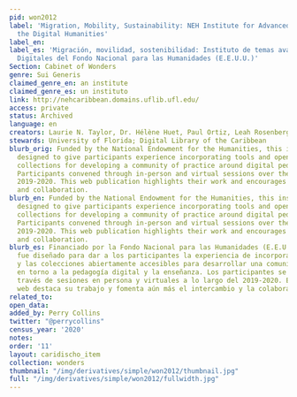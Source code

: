 ```yaml
---
pid: won2012
label: 'Migration, Mobility, Sustainability: NEH Institute for Advanced Topics in
  the Digital Humanities'
label_en:
label_es: 'Migración, movilidad, sostenibilidad: Instituto de temas avanzados en Humanidades
  Digitales del Fondo Nacional para las Humanidades (E.E.U.U.)'
Section: Cabinet of Wonders
genre: Sui Generis
claimed_genre_en: an institute
claimed_genre_es: un instituto
link: http://nehcaribbean.domains.uflib.ufl.edu/
access: private
status: Archived
language: en
creators: Laurie N. Taylor, Dr. Hélène Huet, Paul Ortiz, Leah Rosenberg, et al.
stewards: University of Florida; Digital Library of the Caribbean
blurb_orig: Funded by the National Endowment for the Humanities, this institute was
  designed to give participants experience incorporating tools and openly accessible
  collections for developing a community of practice around digital pedagogy and teaching.
  Participants convened through in-person and virtual sessions over the course of
  2019-2020. This web publication highlights their work and encourages further sharing
  and collaboration.
blurb_en: Funded by the National Endowment for the Humanities, this institute was
  designed to give participants experience incorporating tools and openly accessible
  collections for developing a community of practice around digital pedagogy and teaching.
  Participants convened through in-person and virtual sessions over the course of
  2019-2020. This web publication highlights their work and encourages further sharing
  and collaboration.
blurb_es: Financiado por la Fondo Nacional para las Humanidades (E.E.U.U.), este Instituto
  fue diseñado para dar a los participantes la experiencia de incorporación de herramientas
  y las colecciones abiertamente accesibles para desarrollar una comunidad de práctica
  en torno a la pedagogía digital y la enseñanza. Los participantes se reunieron a
  través de sesiones en persona y virtuales a lo largo del 2019-2020. Esta publicación
  web destaca su trabajo y fomenta aún más el intercambio y la colaboración.
related_to:
open_data:
added_by: Perry Collins
twitter: "@perrycollins"
census_year: '2020'
notes:
order: '11'
layout: caridischo_item
collection: wonders
thumbnail: "/img/derivatives/simple/won2012/thumbnail.jpg"
full: "/img/derivatives/simple/won2012/fullwidth.jpg"
---
```


